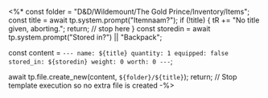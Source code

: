 <%*
const folder = "D&D/Wildemount/The Gold Prince/Inventory/Items";
const title = await tp.system.prompt("Itemnaam?");
if (!title) {
  tR += "No title given, aborting.";
  return; // stop here
}
const storedin = await tp.system.prompt("Stored in?") || "Backpack";

const content = `---
name: ${title}
quantity: 1
equipped: false
stored_in: ${storedin}
weight: 0
worth: 0
---`;

await tp.file.create_new(content, `${folder}/${title}`);
return;  // Stop template execution so no extra file is created
-%>
